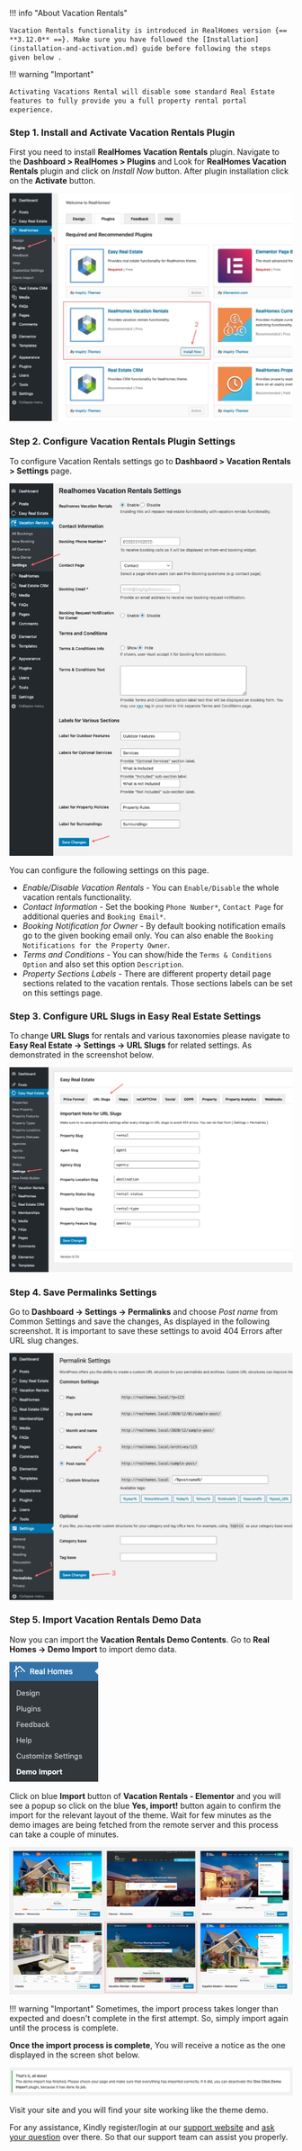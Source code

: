 !!! info "About Vacation Rentals"

    Vacation Rentals functionality is introduced in RealHomes version {== **3.12.0** ==}. Make sure you have followed the [Installation](installation-and-activation.md) guide before following the steps given below .

!!! warning "Important"

    Activating Vacations Rental will disable some standard Real Estate features to fully provide you a full property rental portal experience.

### **Step 1. Install and Activate Vacation Rentals Plugin**
First you need to install **RealHomes Vacation Rentals** plugin. Navigate to the **Dashboard > RealHomes > Plugins** and Look for **RealHomes Vacation Rentals** plugin and click on *Install Now* button. After plugin installation click on the **Activate** button.

![Vacation Rentals Plugin](images/vacation-rentals/installation.jpg)

### **Step 2. Configure Vacation Rentals Plugin Settings**
To configure Vacation Rentals settings go to **Dashbaord > Vacation Rentals > Settings** page.

![Vacation Rentals Plugin](images/vacation-rentals/settings.jpg)

You can configure the following settings on this page.

- *Enable/Disable Vacation Rentals* - You can `Enable/Disable` the whole vacation rentals functionality.
- *Contact Information* - Set the booking `Phone Number*`, `Contact Page` for additional queries and `Booking Email*`.
- *Booking Notification for Owner* - By default booking notification emails go to the given booking email only. You can also enable the `Booking Notifications for the Property Owner`.
- *Terms and Conditions* - You can show/hide the `Terms & Conditions Option` and also set this option `Description`.
- *Property Sections Labels* - There are different property detail page sections related to the vacation rentals. Those sections labels can be set on this settings page.


### **Step 3. Configure URL Slugs in Easy Real Estate Settings**
To change **URL Slugs** for rentals and various taxonomies please navigate to **Easy Real Estate → Settings → URL Slugs** for related settings. As demonstrated in the screenshot below.

![RealHomes Documentation](images/vacation-rentals/url-slugs-settings.jpg)

### **Step 4. Save Permalinks Settings**

Go to **Dashboard → Settings → Permalinks** and choose *Post name* from Common Settings and save the changes, As displayed in the following screenshot. It is important to save these settings to avoid 404 Errors after URL slug changes.

![Screenshot](images/import-demo/permalinks.jpg)

### **Step 5. Import Vacation Rentals Demo Data**

Now you can import the **Vacation Rentals Demo Contents**. Go to **Real Homes → Demo Import** to import demo data.

![Screenshot](images/import-demo/import-demo-data.png)

Click on blue **Import** button of **Vacation Rentals - Elementor** and you will see a popup so click on the blue **Yes, import!** button again to confirm the import for the relevant layout of the theme. Wait for few minutes as the demo images are being fetched from the remote server and this process can take a couple of minutes.

![Screenshot](images/vacation-rentals/demo-import.jpg)

!!! warning "Important"
    Sometimes, the import process takes longer than expected and doesn't complete in the first attempt. So, simply import again until the process is complete.

**Once the import process is complete**, You will receive a notice as the one displayed in the screen shot below.

![Screenshot](images/import-demo/all-done.png)

Visit your site and you will find your site working like the theme demo.

For any assistance, Kindly register/login at our [support website](https://support.inspirythemes.com/login-register/) and [ask your question](https://support.inspirythemes.com/ask-question/) over there. So that our support team can assist you properly.